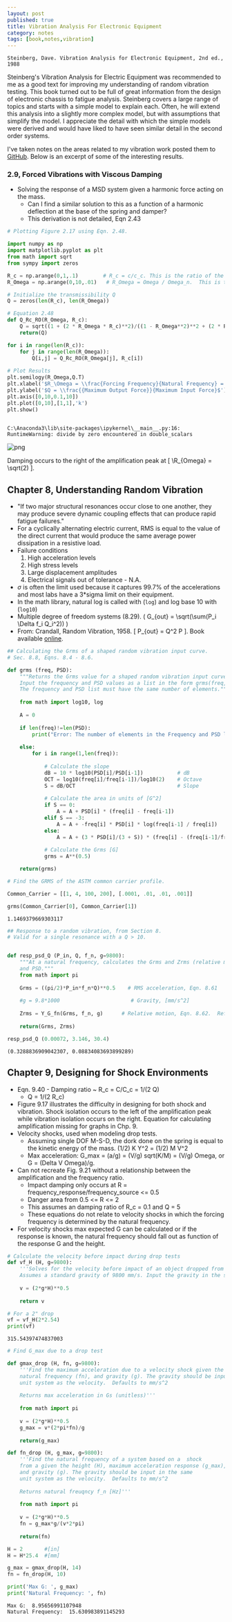 ```yaml
---
layout: post
published: true
title: Vibration Analysis For Electronic Equipment
category: notes
tags: [book,notes,vibration]
---
```



`Steinberg, Dave. Vibration Analysis for Electronic Equipment, 2nd ed., 1988`

 Steinberg's Vibration Analysis for Electric Equipment was recommended to me as a good text for improving my understanding of random vibration testing.  This book turned out to be full of great information from the design of electronic chassis to fatigue analysis. Steinberg covers a large range of topics and starts with a simple model to explain each.  Often, he will extend this analysis into a slightly more complex model, but with assumptions that simplify the model. I appreciate the detail with which the simple models were derived and would have liked to have seen similar detail in the second order systems.

I've taken notes on the areas related to my vibration work posted them to [GitHub](https://github.com/stembl/stembl.github.io/blob/master/public/ipy/Steinberg_1988/Steinberg_1988.ipynb).  Below is an excerpt of some of the interesting results.

### 2.9, Forced Vibrations with Viscous Damping

* Solving the response of a MSD system given a harmonic force acting on the mass.
    * Can I find a similar solution to this as a function of a harmonic deflection at the base of the spring and damper?
    * This derivation is not detailed, Eqn 2.43



```python
# Plotting Figure 2.17 using Eqn. 2.48.

import numpy as np
import matplotlib.pyplot as plt
from math import sqrt
from sympy import zeros

R_c = np.arange(0,1,.1)        # R_c = c/c_c. This is the ratio of the damping to the critical damping
R_Omega = np.arange(0,10,.01)   # R_Omega = Omega / Omega_n.  This is the ratio of the input frequency to the natural frequency.

# Initialize the transmissibility Q 
Q = zeros(len(R_c), len(R_Omega))

# Equation 2.48
def Q_Rc_RO(R_Omega, R_c):
    Q = sqrt((1 + (2 * R_Omega * R_c)**2)/((1 - R_Omega**2)**2 + (2 * R_Omega * R_c)**2))
    return(Q)

for i in range(len(R_c)):
    for j in range(len(R_Omega)):
        Q[i,j] = Q_Rc_RO(R_Omega[j], R_c[i])
        
# Plot Results
plt.semilogy(R_Omega,Q.T)
plt.xlabel('$R_\Omega = \\frac{Forcing Frequency}{Natural Frequency} = \\frac{f}{f_n}$')
plt.ylabel('$Q = \\frac{{Maximum Output Force}}{Maximum Input Force}$')
plt.axis([0,10,0.1,10])
plt.plot([0,10],[1,1],'k')
plt.show()
        
```

    C:\Anaconda3\lib\site-packages\ipykernel\__main__.py:16: RuntimeWarning: divide by zero encountered in double_scalars
    


![png](/public/ipy/Steinberg_1988/output_2_1.png)


Damping occurs to the right of the amplification peak at \[ \R_{Omega} = \sqrt(2) \].

## Chapter 8, Understanding Random Vibration

* "If two major structural resonances occur close to one another, they may produce severe dynamic coupling effects that can produce rapid fatigue failures."
* For a cyclically alternating electric current, RMS is equal to the value of the direct current that would produce the same average power dissipation in a resistive load.
* Failure conditions
    1. High acceleration levels
    2. High stress levels
    3. Large displacement amplitudes
    4. Electrical signals out of tolerance - N.A.
* $\sigma$ is often the limit used because it captures 99.7% of the accelerations and most labs have a 3*sigma limit on their equipment.
* In the math library, natural log is called with (`log`) and log base 10 with (`log10`)
* Multiple degree of freedom systems (8.29). \( G_{out} = \sqrt(\sum(P_i \Delta f_i Q_i^2)) \)
* From: Crandall, Random Vibration, 1958.  \[ P_{out} = Q^2 P \].  Book available [online](https://babel.hathitrust.org/cgi/pt?id=mdp.39015060919126;view=1up;seq=17).





```python
## Calculating the Grms of a shaped random vibration input curve.
# Sec. 8.8, Eqns. 8.4 - 8.6.

def grms (freq, PSD):
    """Returns the Grms value for a shaped random vibration input curve.
    Input the frequency and PSD values as a list in the form grms(freq, PSD).
    The frequency and PSD list must have the same number of elements."""
    
    from math import log10, log
    
    A = 0
    
    if len(freq)!=len(PSD):
        print("Error: The number of elements in the Frequency and PSD lists do not match.")
    
    else:
        for i in range(1,len(freq)):
            
            # Calculate the slope
            dB = 10 * log10(PSD[i]/PSD[i-1])           # dB
            OCT = log10(freq[i]/freq[i-1])/log10(2)    # Octave
            S = dB/OCT                                 # Slope
            
            # Calculate the area in units of [G^2]
            if S == 0:
                A = A + PSD[i] * (freq[i] - freq[i-1])
            elif S == -3:
                A = A + -freq[i] * PSD[i] * log(freq[i-1] / freq[i])
            else:
                A = A + (3 * PSD[i]/(3 + S)) * (freq[i] - (freq[i-1]/freq[i])**(S/3) * freq[i-1])
            
            # Calculate the Grms [G]
            grms = A**(0.5)

    return(grms)

```


```python
# Find the GRMS of the ASTM common carrier profile.  

Common_Carrier = [[1, 4, 100, 200], [.0001, .01, .01, .001]]

grms(Common_Carrier[0], Common_Carrier[1])
```




    1.1469379669303117




```python
## Response to a random vibration, from Section 8.
# Valid for a single resonance with a Q > 10.


def resp_psd_Q (P_in, Q, f_n, g=9800):
    """At a natural frequency, calculates the Grms and Zrms (relative motion) of the point given the transmissibility,
    and PSD.""" 
    from math import pi
    
    Grms = ((pi/2)*P_in*f_n*Q)**0.5    # RMS acceleration, Eqn. 8.61
    
    #g = 9.8*1000                       # Gravity, [mm/s^2]
    
    Zrms = Y_G_fn(Grms, f_n, g)      # Relative motion, Eqn. 8.62.  Ref. Eqn. 2.30
    
    return(Grms, Zrms)
```


```python
resp_psd_Q (0.00072, 3.146, 30.4)
```




    (0.3288836909042307, 0.08834083693899289)



## Chapter 9, Designing for Shock Environments
* Eqn. 9.40 - Damping ratio ~ R_c = C/C_c = 1/(2 Q)
    * Q = 1/(2 R_c)
* Figure 9.17 illustrates the difficulty in designing for both shock and vibration.  Shock isolation occurs to the left of the amplification peak while vibration isolation occurs on the right. Equation for calculating amplification missing for graphs in Chp. 9. 
* Velocity shocks, used when modeling drop tests.
    * Assuming single DOF M-S-D, the dork done on the spring is equal to the kinetic energy of the mass. (1/2) K Y^2 = (1/2) M V^2
    * Max acceleration: G_max = (a/g) = (V/g) sqrt(K/M) = (V/g) Omega, or G = (Delta V Omega)/g.
* Can not recreate Fig. 9.21 without a relationship between the amplification and the frequency ratio.
    * Impact damping only occurs at R = frequency_response/frequency_source <= 0.5
    * Danger area from 0.5 <= R <= 2
    * This assumes an damping ratio of R_c = 0.1 and Q = 5
    * These equations do not relate to velocity shocks in which the forcing frequency is determined by the natural frequency.  
* For velocity shocks max expected G can be calculated or if the response is known, the natural frequency should fall out as function of the response G and the height.


```python
# Calculate the velocity before impact during drop tests
def vf_H (H, g=9800):
    '''Solves for the velocity before impact of an object dropped from a height H.
    Assumes a standard gravity of 9800 mm/s. Input the gravity in the same unit system as the height.'''
    
    v = (2*g*H)**0.5
    
    return v

# For a 2" drop
vf = vf_H(2*2.54)
print(vf)
```

    315.54397474837003
    


```python
# Find G_max due to a drop test

def gmax_drop (H, fn, g=9800):
    '''Find the maximum acceleration due to a velocity shock given the drop height (H), 
    natural frequency (fn), and gravity (g). The gravity should be input in the same
    unit system as the velocity.  Defaults to mm/s^2
    
    Returns max acceleration in Gs (unitless)'''
    
    from math import pi
    
    v = (2*g*H)**0.5
    g_max = v*(2*pi*fn)/g
    
    return(g_max)

def fn_drop (H, g_max, g=9800):
    '''Find the natural frequency of a system based on a  shock
    from a given the height (H), maximum acceleration response (g_max), 
    and gravity (g). The gravity should be input in the same
    unit system as the velocity.  Defaults to mm/s^2
    
    Returns natural freuqncy f_n [Hz]'''
    
    from math import pi
    
    v = (2*g*H)**0.5
    fn = g_max*g/(v*2*pi)
    
    return(fn)

H = 2       #[in]
H = H*25.4  #[mm]

g_max = gmax_drop(H, 14)
fn = fn_drop(H, 10)

print('Max G: ', g_max)
print('Natural Frequency: ', fn)
```

    Max G:  8.95656991107948
    Natural Frequency:  15.630983891145293
    
